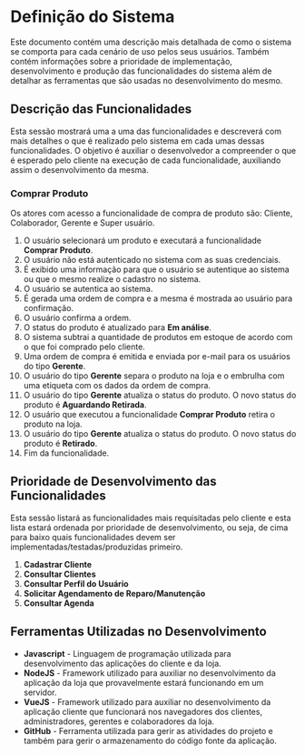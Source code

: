 # Definição do Sistema

Este documento contém uma descrição mais detalhada de como o sistema se comporta para cada cenário de uso pelos seus usuários. Também contém informações
sobre a prioridade de implementação, desenvolvimento e produção das funcionalidades do sistema além de detalhar as ferramentas que são usadas no desenvolvimento do mesmo.


## Descrição das Funcionalidades

Esta sessão mostrará uma a uma das funcionalidades e descreverá com mais detalhes o que é realizado pelo sistema em cada umas dessas funcionalidades. O objetivo é
auxiliar o desenvolvedor a compreender o que é esperado pelo cliente na execução de cada funcionalidade, auxiliando assim o desenvolvimento da mesma.

### Comprar Produto

Os atores com acesso a funcionalidade de compra de produto são: Cliente, Colaborador, Gerente e Super usuário.

1.  O usuário selecionará um produto e executará a funcionalidade **Comprar Produto**.
2.  O usuário não está autenticado no sistema com as suas credenciais.
3.  É exibido uma informação para que o usuário se autentique ao sistema ou que o mesmo realize o cadastro no sistema.
4.  O usuário se autentica ao sistema.
5.  É gerada uma ordem de compra e a mesma é mostrada ao usuário para confirmação.
6.  O usuário confirma a ordem.
7.  O status do produto é atualizado para **Em análise**.
8.  O sistema subtrai a quantidade de produtos em estoque de acordo com o que foi comprado pelo cliente.
9.  Uma ordem de compra é emitida e enviada por e-mail para os usuários do tipo **Gerente**.
10. O usuário do tipo **Gerente** separa o produto na loja e o embrulha com uma etiqueta com os dados da ordem de compra.
11. O usuário do tipo **Gerente** atualiza o status do produto. O novo status do produto é **Aguardando Retirada**.
12. O usuário que executou a funcionalidade **Comprar Produto** retira o produto na loja.
13. O usuário do tipo **Gerente** atualiza o status do produto. O novo status do produto é **Retirado**.
14. Fim da funcionalidade.


## Prioridade de Desenvolvimento das Funcionalidades

Esta sessão listará as funcionalidades mais requisitadas pelo cliente e esta lista estará ordenada por prioridade de desenvolvimento, ou seja, de cima para
baixo quais funcionalidades devem ser implementadas/testadas/produzidas primeiro.

1. **Cadastrar Cliente**
2. **Consultar Clientes**
3. **Consultar Perfil do Usuário**
4. **Solicitar Agendamento de Reparo/Manutenção**
5. **Consultar Agenda**

## Ferramentas Utilizadas no Desenvolvimento

* **Javascript** - Linguagem de programação utilizada para desenvolvimento das aplicações do cliente e da loja. 
* **NodeJS**     - Framework utilizado para auxiliar no desenvolvimento da aplicação da loja que provavelmente estará funcionando em um servidor.
* **VueJS**      - Framework utilizado para auxiliar no desenvolvimento da aplicação cliente que funcionará nos navegadores dos clientes, administradores, gerentes e colaboradores da loja. 
* **GitHub**     - Ferramenta utilizada para gerir as atividades do projeto e também para gerir o armazenamento do código fonte da aplicação.
